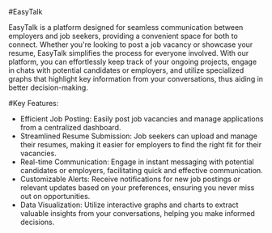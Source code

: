 #EasyTalk

EasyTalk is a platform designed for seamless communication between employers and job seekers, providing a convenient space for both to connect. Whether you're looking to post a job vacancy or showcase your resume, EasyTalk simplifies the process for everyone involved.
With our platform, you can effortlessly keep track of your ongoing projects, engage in chats with potential candidates or employers, and utilize specialized graphs that highlight key information from your conversations, thus aiding in better decision-making.

#Key Features:
- Efficient Job Posting: Easily post job vacancies and manage applications from a centralized dashboard.
- Streamlined Resume Submission: Job seekers can upload and manage their resumes, making it easier for employers to find the right fit for their vacancies.
- Real-time Communication: Engage in instant messaging with potential candidates or employers, facilitating quick and effective communication.
- Customizable Alerts: Receive notifications for new job postings or relevant updates based on your preferences, ensuring you never miss out on opportunities.
- Data Visualization: Utilize interactive graphs and charts to extract valuable insights from your conversations, helping you make informed decisions.
